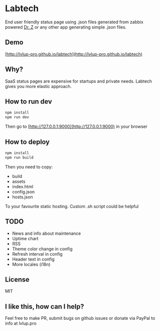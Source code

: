 # Labtech

End user friendly status page using .json files generated from zabbix powered [Dr. Z](https://github.com/lvlup-pro/dr-z) or any other app generating simple .json files.

## Demo

[http://lvlup-pro.github.io/labtech](http://lvlup-pro.github.io/labtech)

## Why?

SaaS status pages are expensive for startups and private needs.
Labtech gives you more elastic approach.

## How to run dev

```bash
npm install
npm run dev
```

Then go to [http://127.0.0.1:9000](http://127.0.0.1:9000) in your browser

## How to deploy

```bash
npm install
npm run build
```

Then you need to copy:

- build
- assets
- index.html
- config.json
- hosts.json 

To your favourite static hosting. Custom .sh script could be helpful

## TODO

- News and info about maintenance
- Uptime chart
- RSS
- Theme color change in config
- Refresh interval in config
- Header text in config
- More locales (i18n)

## License

MIT

## I like this, how can I help?

Feel free to make PR, submit bugs on github issues or donate via PayPal to info at lvlup.pro